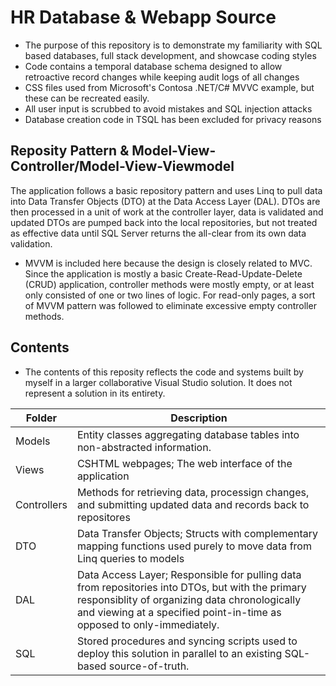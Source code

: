 # HR Database & Webapp Source
- The purpose of this repository is to demonstrate my familiarity with SQL based databases, full stack development, and showcase coding styles
- Code  contains a temporal database schema designed to allow retroactive record changes while keeping audit logs of all changes
- CSS files used from Microsoft's Contosa .NET/C# MVVC example, but these can be recreated easily.
- All user input is scrubbed to avoid mistakes and SQL injection attacks
- Database creation code in TSQL has been excluded for privacy reasons
## Reposity Pattern & Model-View-Controller/Model-View-Viewmodel
The application follows a basic repository pattern and uses Linq to pull data into Data Transfer Objects (DTO) at the Data Access Layer (DAL). DTOs are then processed in a unit of work at the controller layer, data is validated and updated DTOs are pumped back into the local repositories, but not treated as effective data until SQL Server returns the all-clear from its own data validation.
- MVVM is included here because the design is closely related to MVC. Since the application is mostly a basic Create-Read-Update-Delete (CRUD) application, controller methods were mostly empty, or at least only consisted of one or two lines of logic. For read-only pages, a sort of MVVM pattern was followed to eliminate excessive empty controller methods.
## Contents
- The contents of this reposity reflects the code and systems built by myself in a larger collaborative Visual Studio solution. It does not represent a solution in its entirety.

| Folder | Description |
| --- | --- |
| Models | Entity classes aggregating database tables into non-abstracted information.  |
| Views | CSHTML webpages; The web interface of the application |
| Controllers | Methods for retrieving data, processign changes, and submitting updated data and records back to repositores |
| DTO | Data Transfer Objects; Structs with complementary mapping functions used purely to move data from Linq queries to models |
| DAL | Data Access Layer; Responsible for pulling data from repositories into DTOs, but with the primary responsiblity of organizing data chronologically and viewing at a specified point-in-time as opposed to only-immediately. |
| SQL | Stored procedures and syncing scripts used to deploy this solution in parallel to an existing SQL-based source-of-truth. |

